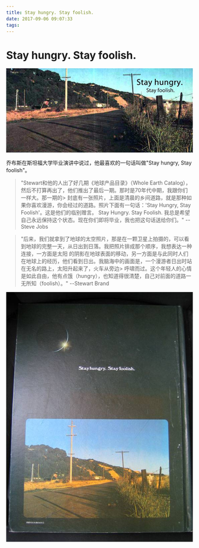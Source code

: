 ```yaml
---
title: Stay hungry. Stay foolish.
date: 2017-09-06 09:07:33
tags: 
---
```


# Stay hungry. Stay foolish.

![stay-hungry-stay-foolish](/img/Stay-hungry-Stay-foolish.jpg)

乔布斯在斯坦福大学毕业演讲中说过，他最喜欢的一句话叫做"Stay hungry, Stay foolish"。

<!-- more -->

> "Stewart和他的人出了好几期《地球产品目录》（Whole Earth Catalog），然后不打算再出了，他们推出了最后一期。那时是70年代中期，我跟你们一样大。那一期的>  封底有一张照片，上面是清晨的乡间道路，就是那种如果你喜欢漫游，你会经过的道路。照片下面有一句话：'Stay Hungry, Stay Foolish'。这是他们的临别赠言。
>  Stay Hungry. Stay Foolish. 我总是希望自己永远保持这个状态。现在你们即将毕业，我也把这句话送给你们。"
>                                                                                                --Steve Jobs


> "后来，我们就拿到了地球的太空照片，那是在一颗卫星上拍摄的，可以看到地球的完整一天，从日出到日落。我把照片排成那个顺序，我想表达一种连接，一方面是太阳
> 的阴影在地球表面的移动，另一方面是与此同时人们在地球上的经历，他们看到日出。我脑海中的画面是，一个漫游者日出时站在无名的路上，太阳升起来了，火车从旁边> 呼啸而过。这个年轻人的心情是如此自由，他有点饿（hungry），也知道得很清楚，自己对前面的道路一无所知（foolish）。"
>                                                                                               --Stewart Brand

![地球产品目录 Cover](/img/地球产品目录cover.jpg)
